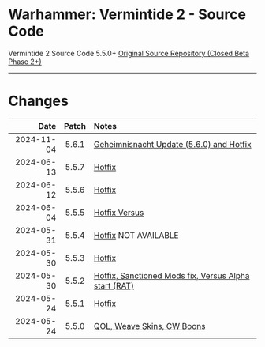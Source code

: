 # Warhammer: Vermintide 2 - Source Code
Vermintide 2 Source Code 5.5.0+
[Original Source Repository (Closed Beta Phase 2+)](https://github.com/Aussiemon/Vermintide-2-Source-Code)

-------------------------------------------------------------


# Changes

Date        |  Patch  | Notes
----------: | :-----: | :--------------
2024-11-04  |  5.6.1  | [Geheimnisnacht Update (5.6.0) and Hotfix](https://forums.fatsharkgames.com/t/patch-5-6-0-geheimnisnacht-double-xp-live-now-hotfix-5-6-1/100685)
2024-06-13  |  5.5.7  | [Hotfix](https://forums.fatsharkgames.com/t/versus-alpha-test-extended-to-june-17th-hotfix-5-5-6-5-5-7/95643)
2024-06-12  |  5.5.6  | [Hotfix](https://forums.fatsharkgames.com/t/versus-alpha-test-extended-to-june-17th-hotfix-5-5-6/95643)
2024-06-04  |  5.5.5  | [Hotfix Versus](https://forums.fatsharkgames.com/t/versus-the-returning-alpha-test-is-now-live-hotfix-5-5-2-5-5-3-5-5-4-5-5-5)
2024-05-31  |  5.5.4  | [Hotfix](https://forums.fatsharkgames.com/t/versus-the-returning-alpha-test-is-now-live-hotfix-5-5-2-5-5-3-5-5-4-5-5-5) NOT AVAILABLE
2024-05-30  |  5.5.3  | [Hotfix](https://forums.fatsharkgames.com/t/versus-the-returning-alpha-test-is-now-live-hotfix-5-5-2-5-5-3/95159)
2024-05-30  |  5.5.2  | [Hotfix, Sanctioned Mods fix, Versus Alpha start (RAT)](https://forums.fatsharkgames.com/t/versus-the-returning-alpha-test-is-now-live-hotfix-5-5-2/95159)
2024-05-24  |  5.5.1  | [Hotfix](https://forums.fatsharkgames.com/t/pc-hotfix-5-5-1-24th-of-may/94956)
2024-05-24  |  5.5.0  | [QOL, Weave Skins, CW Boons](https://forums.fatsharkgames.com/t/patch-5-5-0-live-now-quality-of-life-update-skulls-2024/94839)
